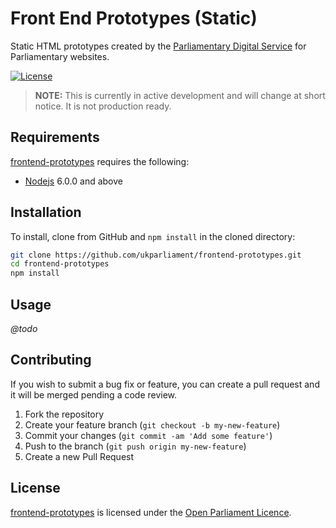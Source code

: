 # Front End Prototypes (Static)
Static HTML prototypes created by the [Parliamentary Digital Service][pds] for Parliamentary websites.

[![License][shield-license]][info-license]

> **NOTE:** This is currently in active development and will change at short notice. It is not production ready.

## Requirements
[frontend-prototypes][frontend-prototypes] requires the following:

* [Nodejs][nodejs] 6.0.0 and above

## Installation
To install, clone from GitHub and `npm install` in the cloned directory:

```bash
git clone https://github.com/ukparliament/frontend-prototypes.git
cd frontend-prototypes
npm install
```

## Usage
*@todo*

## Contributing
If you wish to submit a bug fix or feature, you can create a pull request and it will be merged pending a code review.

1. Fork the repository
1. Create your feature branch (`git checkout -b my-new-feature`)
1. Commit your changes (`git commit -am 'Add some feature'`)
1. Push to the branch (`git push origin my-new-feature`)
1. Create a new Pull Request

## License
[frontend-prototypes][frontend-prototypes] is licensed under the [Open Parliament Licence][info-license].

[nodejs]:          http://nodejs.org

[frontend-prototypes]:    https://github.com/ukparliament/frontend-prototypes
[pds]:             https://www.parliament.uk/mps-lords-and-offices/offices/bicameral/parliamentary-digital-service/

[info-license]:    http://www.parliament.uk/site-information/copyright/open-parliament-licence/
[shield-license]:  https://img.shields.io/badge/license-Open%20Parliament%20Licence-blue.svg

